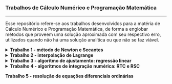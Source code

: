 ### Trabalhos de Cálculo Numérico e Programação Matemática

---

Esse repositório refere-se aos trabalhos desenvolvidos para a matéria de Cálculo Numérico e Programação Matemática, de forma a englobar métodos que proveem uma solução aproximada com seu respectivo erro, utilizados quando não há uma solução analítica ou que não se faz viável.

<details><summary><b>Trabalho 1 - método de Newton e Secantes</b></summary>
  
  Ao buscar a raiz de uma equação, por exemplo, nota-se bastante dificuldade em alguns casos, como quando não é exato (a exemplo quando a fórmula de Bhaskara pode ser aplicada). Porém, é possível apoiar-se em tais métodos para que se tenha uma aproximação;

  Quanto ao método de Newton:
  - Método iterativo - portanto, que se baseia em repetições -, e tem como fórmula: x <sub>k+1</sub> = x <sub>k</sub> - f(x<sub>k</sub>) / f'(x<sub>k</sub>), onde f(x<sub>k</sub>) refere-se a função em questão e f'(x<sub>k</sub>) sua derivada;
  - Como ponto de partida, é necessário determinar um valor inicial (por meio do método gráfico, p.e) que seja próximo a uma das raízes, para que, ao realizar as iterações, seja possível buscar o valor em questão.

  Quanto ao método das Secantes:
- Tem funcionamento similar ao do método de Newton, mas faz-se útil quando a derivada a ser calculada tem alto nível de complexidade;
- Essa vantagem baseia no fato de que, ao invés de passar apenas um valor inicial, é necessário passar dois valores;
- Fórmula do método: x <sub>k+2</sub> = x <sub>k+1</sub> - [(x <sub>k+1</sub> - x <sub>k</sub>) / f(x<sub>k+1</sub>) - f(x<sub>k</sub>)] f(x<sub>k+1</sub>).

  É importante notar que a precisão do valor deve ser mensurada para que seja possível conhecer o momento de parada dos cálculos. Esse erro é calculado pela fórmula: e = |x <sub>k+1</sub> - x <sub>k</sub>| / |x <sub>k+1</sub>|.
  
</details>

<details><summary><b>Trabalho 2 - interpolação de Lagrange</b></summary>

  Técnica que tem como objetivo, a partir de coordenadas já conhecidas, procurar uma função que possa passar por todos esses pontos. A partir disso, é possível estimar valores e realizar previsões, como buscar o valor de y para x=25 no exemplo abaixo:
  
  | x | 5 | 10 | 20 | 25 | 30 |
  | - | - | - | - | - | - |
  | y | 160 | 1160 | 8710 | ? | 27660 |
  
</details>

<details><summary><b>Trabalho 3 - algoritmo de ajustamento: regressão linear</b></summary>

</details>

<details><summary><b>Trabalho 4 - algoritmos de integração numérica: RTC e RSC</b></summary>

</details>

<strong>Trabalho 5 - resolução de equações diferenciais ordinárias</strong>
